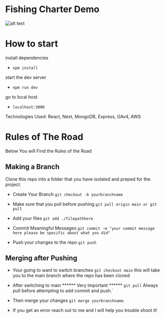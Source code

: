 # Fishing Charter Demo

![alt text](https://media2.giphy.com/media/qxatFjrUlx3H2/giphy.gif?cid=ecf05e47ydx8ad064oi4695t0pkzjycuyk16qbrfooee90xz&rid=giphy.gif&ct=g)

# How to start 

install dependencies 

- ```npm install```

start the dev server 

- ```npm run dev```

go to local host

- ```localhost:3000```

Technologies Used: React, Next, MongoDB, Express, GAv4, AWS

# Rules of The Road

Below You will Find the Rules of the Road

## Making a Branch


Clone this repo into a folder that you have isolated and preped for the project.

- Create Your Branch ```git checkout -b yourbranchname```

- Make sure that you pull before pushing ```git pull origin main or git pull``` 

- Add your files ```git add ./filepathhere``` 

- Commit Meaningful Messages ```git commit -m "your commit message here please be specific about what you did"``` 

- Push your changes to the repo ```git push``` 

## Merging after Pushing

- Your going to want to switch branches ```git checkout main``` this will take you to the main branch where the repo has been cloned 
- After switching to main ****** Very Important ****** ```git pull``` Always pull before attempting to add commit and push.` 

- Then merge your changes ```git merge yourbranchname```.

- If you get an error reach out to me and I will help you trouble shoot it!
